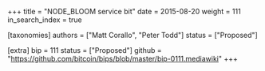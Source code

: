 +++
title = "NODE_BLOOM service bit"
date = 2015-08-20
weight = 111
in_search_index = true

[taxonomies]
authors = ["Matt Corallo", "Peter Todd"]
status = ["Proposed"]

[extra]
bip = 111
status = ["Proposed"]
github = "https://github.com/bitcoin/bips/blob/master/bip-0111.mediawiki"
+++


